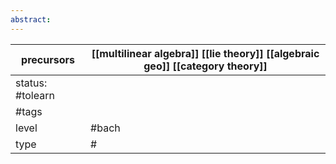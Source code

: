 ```yaml
---
abstract:
---
```

| precursors | [[multilinear algebra]] [[lie theory]] [[algebraic geo]] [[category theory]]  |
| ---------- | ---------------------------------------------------------------------------- |
| status:     #tolearn                                                                       |
| #tags                                                                                      |
| level      | #bach                                                                         |
| type       | #                         |